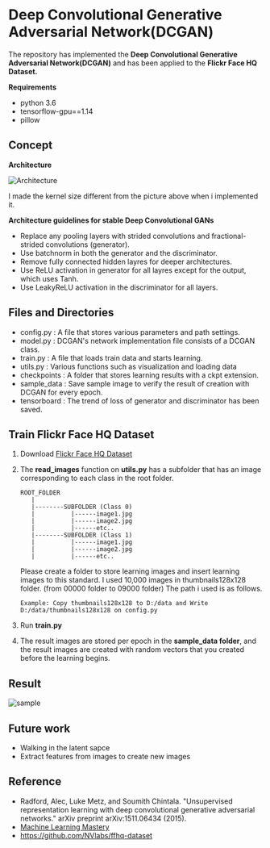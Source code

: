 # Deep Convolutional Generative Adversarial Network(DCGAN)
The repository has implemented the **Deep Convolutional Generative Adversarial Network(DCGAN)** and has been applied to the **Flickr Face HQ Dataset.**   

**Requirements**
* python 3.6   
* tensorflow-gpu==1.14   
* pillow   
   
## Concept
**Architecture**

![Architecture](https://user-images.githubusercontent.com/11286586/76143166-761bbe00-60b8-11ea-8317-dd601bec5c09.png)

I made the kernel size different from the picture above when i implemented it.

**Architecture guidelines for stable Deep Convolutional GANs**
* Replace any pooling layers with strided convolutions and fractional-strided convolutions (generator).   
* Use batchnorm in both the generator and the discriminator.   
* Remove fully connected hidden layres for deeper architectures.   
* Use ReLU activation in generator for all layres except for the output, which uses Tanh.   
* Use LeakyReLU activation in the discriminator for all layers.   

## Files and Directories
* config.py : A file that stores various parameters and path settings.
* model.py : DCGAN's network implementation file consists of a DCGAN class.
* train.py : A file that loads train data and starts learning.
* utils.py : Various functions such as visualization and loading data
* checkpoints : A folder that stores learning results with a ckpt extension.
* sample_data :  Save sample image to verify the result of creation with DCGAN for every epoch.
* tensorboard : The trend of loss of generator and discriminator has been saved.
   
## Train Flickr Face HQ Dataset
1. Download [Flickr Face HQ Dataset](https://github.com/NVlabs/ffhq-dataset)
2. The **read_images** function on **utils.py** has a subfolder that has an image corresponding to each class in the root folder.   
   ```
   ROOT_FOLDER
      |   
      |--------SUBFOLDER (Class 0)   
      |          |------image1.jpg   
      |          |------image2.jpg   
      |          |------etc..   
      |--------SUBFOLDER (Class 1)   
      |          |------image1.jpg   
      |          |------image2.jpg   
      |          |------etc..
   ```
      
   Please create a folder to store learning images and insert learning images to this standard. I used 10,000 images in thumbnails128x128 folder. (from 00000 folder to 09000 folder)
   The path i used is as follows.
   ```
   Example: Copy thumbnails128x128 to D:/data and Write D:/data/thumbnails128x128 on config.py
   ```
3. Run **train.py**
4. The result images are stored per epoch in the **sample_data folder**, and the result images are created with random vectors that you created before the learning begins.
 
## Result
![sample](https://user-images.githubusercontent.com/11286586/76157469-82e9f180-614c-11ea-96bb-bc3ebbbad92a.gif)


## Future work
* Walking in the latent sapce
* Extract features from images to create new images

## Reference
* Radford, Alec, Luke Metz, and Soumith Chintala. "Unsupervised representation learning with deep convolutional generative adversarial networks." arXiv preprint arXiv:1511.06434 (2015).
* [Machine Learning Mastery](https://machinelearningmastery.com/how-to-interpolate-and-perform-vector-arithmetic-with-faces-using-a-generative-adversarial-network/)
* https://github.com/NVlabs/ffhq-dataset
